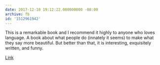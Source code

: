 ```yaml
---
date: 2017-12-10 19:12:22.000000000 -08:00
archive: fb
id: '1512961942'
---
```


This is a remarkable book and I recommend it highly to anyone who loves language. A book about what people do (innately it seems) to make what they say more beautiful. But better than that, it is interesting, exquisitely written, and funny. 

[Link](https://en.m.wikipedia.org/wiki/The_Elements_of_Eloquence)
